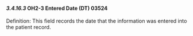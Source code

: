 #### *3.4.16.3* OH2-3 Entered Date (DT) 03524

Definition: This field records the date that the information was entered into the patient record.
